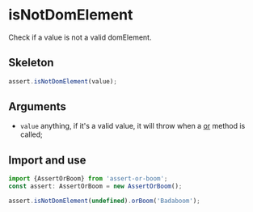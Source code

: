 # isNotDomElement

Check if a value is not a valid domElement.

## Skeleton

```ts
assert.isNotDomElement(value);
```

## Arguments

- `value` anything, if it's a valid value, it will throw when a [or](../or.md) method is called;

## Import and use

```ts
import {AssertOrBoom} from 'assert-or-boom';
const assert: AssertOrBoom = new AssertOrBoom();

assert.isNotDomElement(undefined).orBoom('Badaboom');
```
